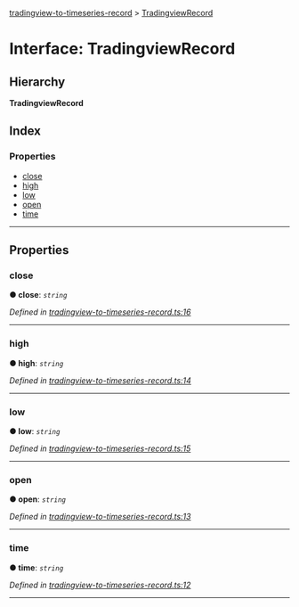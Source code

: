 [tradingview-to-timeseries-record](../README.md) > [TradingviewRecord](../interfaces/tradingviewrecord.md)

# Interface: TradingviewRecord

## Hierarchy

**TradingviewRecord**

## Index

### Properties

* [close](tradingviewrecord.md#close)
* [high](tradingviewrecord.md#high)
* [low](tradingviewrecord.md#low)
* [open](tradingviewrecord.md#open)
* [time](tradingviewrecord.md#time)

---

## Properties

<a id="close"></a>

###  close

**● close**: *`string`*

*Defined in [tradingview-to-timeseries-record.ts:16](https://github.com/strong-roots-capital/tradingview-to-timeseries-record/blob/e0c6232/src/tradingview-to-timeseries-record.ts#L16)*

___
<a id="high"></a>

###  high

**● high**: *`string`*

*Defined in [tradingview-to-timeseries-record.ts:14](https://github.com/strong-roots-capital/tradingview-to-timeseries-record/blob/e0c6232/src/tradingview-to-timeseries-record.ts#L14)*

___
<a id="low"></a>

###  low

**● low**: *`string`*

*Defined in [tradingview-to-timeseries-record.ts:15](https://github.com/strong-roots-capital/tradingview-to-timeseries-record/blob/e0c6232/src/tradingview-to-timeseries-record.ts#L15)*

___
<a id="open"></a>

###  open

**● open**: *`string`*

*Defined in [tradingview-to-timeseries-record.ts:13](https://github.com/strong-roots-capital/tradingview-to-timeseries-record/blob/e0c6232/src/tradingview-to-timeseries-record.ts#L13)*

___
<a id="time"></a>

###  time

**● time**: *`string`*

*Defined in [tradingview-to-timeseries-record.ts:12](https://github.com/strong-roots-capital/tradingview-to-timeseries-record/blob/e0c6232/src/tradingview-to-timeseries-record.ts#L12)*

___

